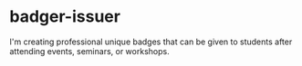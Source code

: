 # badger-issuer
I'm creating professional unique badges that can be given to students after attending events, seminars, or workshops.
